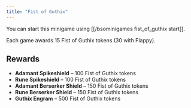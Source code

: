 ```yaml
---
title: "Fist of Guthix"
---
```


You can start this minigame using [[/bsominigames fist_of_guthix start]].

Each game awards 15 Fist of Guthix tokens (30 with Flappy).

## Rewards

- **Adamant Spikeshield** – 100 Fist of Guthix tokens
- **Rune Spikeshield** – 100 Fist of Guthix tokens
- **Adamant Berserker Shield** – 150 Fist of Guthix tokens
- **Rune Berserker Shield** – 150 Fist of Guthix tokens
- **Guthix Engram** – 500 Fist of Guthix tokens
